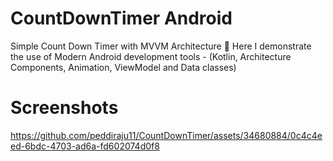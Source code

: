 # CountDownTimer Android
Simple Count Down Timer with MVVM Architecture
📰 Here I demonstrate the use of Modern Android development tools - (Kotlin, Architecture Components, Animation, ViewModel and Data classes)

# Screenshots


https://github.com/peddiraju11/CountDownTimer/assets/34680884/0c4c4eed-6bdc-4703-ad6a-fd602074d0f8

